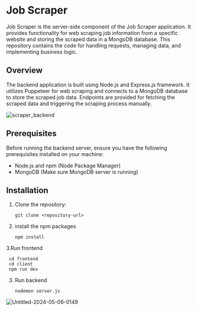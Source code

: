 
# Job Scraper

Job Scraper is the server-side component of the Job Scraper application. It provides functionality for web scraping job information from a specific website and storing the scraped data in a MongoDB database. This repository contains the code for handling requests, managing data, and implementing business logic.

## Overview

The backend application is built using Node.js and Express.js framework. It utilizes Puppeteer for web scraping and connects to a MongoDB database to store the scraped job data. Endpoints are provided for fetching the scraped data and triggering the scraping process manually.

![scraper_backend](https://github.com/sunnykumar26/job_scraper/assets/113859373/135369bd-f58f-4792-8567-26613d67b705)
## Prerequisites

Before running the backend server, ensure you have the following prerequisites installed on your machine:

- Node.js and npm (Node Package Manager)
- MongoDB (Make sure MongoDB server is running)

## Installation

1. Clone the repository:

   ```
   git clone <repository-url>
   ```
2. install the npm packages
   ```
   npm install
   ```
3.Run frontend
  ```
   cd frontend
   cd client
   npm run dev
   ```
3. Run backend
   ```
   nodemon server.js
   ```


![Untitled-2024-05-06-0149](https://github.com/sunnykumar26/job_scraper/assets/113859373/0f21a770-32e5-4d88-99d8-2fb35a146c43)
